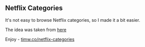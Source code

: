 ## Netflix Categories

It's not easy to browse Netflix categories, so I made it a bit easier.

The idea was taken from [here](http://whatsonnetflix.com/netflix-hacks/the-netflix-id-bible-every-category-on-netflix/)

Enjoy - [timw.co/netflix-categories](http://timw.co/netflix-categories/)